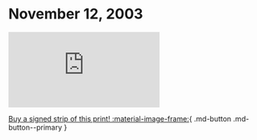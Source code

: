 # November 12, 2003

![](https://www.achewood.com/comic.php?date=11122003)

[Buy a signed strip of this print! :material-image-frame:](https://achewood-holiday-pop-up.myshopify.com/products/strip#11122003){ .md-button .md-button--primary }
